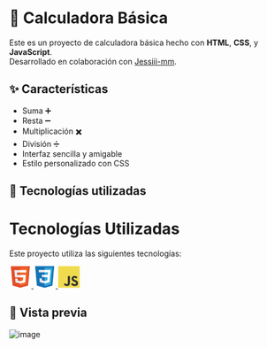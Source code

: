# 🧮 Calculadora Básica

Este es un proyecto de calculadora básica hecho con **HTML**, **CSS**, y **JavaScript**.  
Desarrollado en colaboración con [Jessiii-mm](https://github.com/Jessiii-mm).

## ✨ Características

- Suma ➕
- Resta ➖
- Multiplicación ✖️
- División ➗
- Interfaz sencilla y amigable
- Estilo personalizado con CSS

## 🚀 Tecnologías utilizadas

# Tecnologías Utilizadas

Este proyecto utiliza las siguientes tecnologías:

<p align="left">
  <a href="https://developer.mozilla.org/en-US/docs/Web/HTML" target="_blank" rel="noreferrer">
    <img src="https://raw.githubusercontent.com/devicons/devicon/master/icons/html5/html5-original.svg" alt="HTML" width="40" height="40"/>
  </a>



  <a href="https://developer.mozilla.org/en-US/docs/Web/CSS" target="_blank" rel="noreferrer">
    <img src="https://raw.githubusercontent.com/devicons/devicon/master/icons/css3/css3-original.svg" alt="CSS" width="40" height="40"/>
  </a>



  <a href="https://developer.mozilla.org/en-US/docs/Web/JavaScript" target="_blank" rel="noreferrer">
    <img src="https://raw.githubusercontent.com/devicons/devicon/master/icons/javascript/javascript-original.svg" alt="JavaScript" width="40" height="40"/>
  </a>
</p>


## 📸 Vista previa

![image](https://github.com/user-attachments/assets/75fe3979-d562-4e76-b2ef-4aed12011123)


